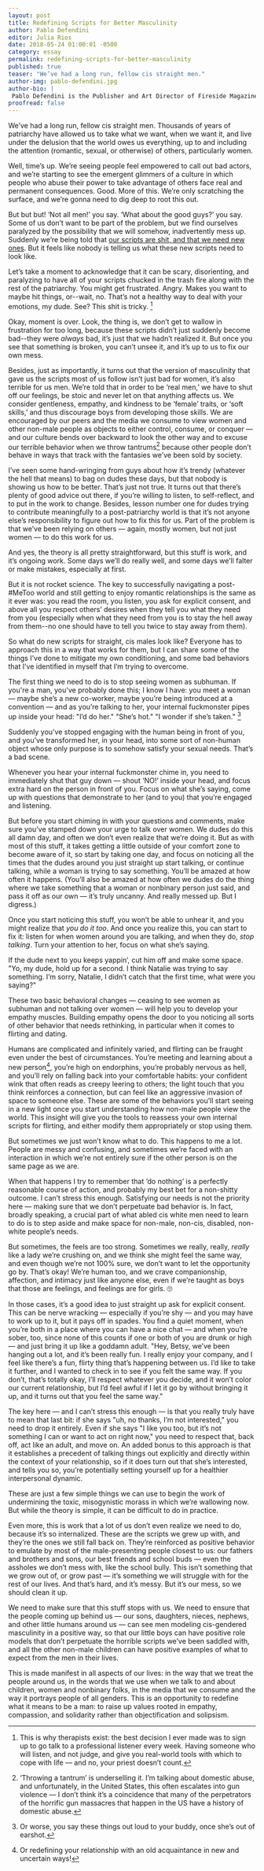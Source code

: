 ```yaml
---
layout: post
title: Redefining Scripts for Better Masculinity
author: Pablo Defendini
editor: Julia Rios
date: 2018-05-24 01:00:01 -0500
category: essay
permalink: redefining-scripts-for-better-masculinity
published: true
teaser: "We’ve had a long run, fellow cis straight men."
author-img: pablo-defendini.jpg
author-bio: |
 Pablo Defendini is the Publisher and Art Director of Fireside Magazine.
proofread: false
---
```


We’ve had a long run, fellow cis straight men. Thousands of years of patriarchy have allowed us to take what we want, when we want it, and live under the delusion that the world owes us everything, up to and including the attention (romantic, sexual, or otherwise) of others, particularly women.

Well, time’s up. We’re seeing people feel empowered to call out bad actors, and we’re starting to see the emergent glimmers of a culture in which people who abuse their power to take advantage of others face real and permanent consequences. Good. More of this. We’re only scratching the surface, and we’re gonna need to dig deep to root this out.

But but but! ‘Not all men!’ you say. ‘What about the good guys?’ you say. Some of us don’t want to be part of the problem, but we find ourselves paralyzed by the possibility that we will somehow, inadvertently mess up. Suddenly we’re being told that [our scripts are shit, and that we need new ones](https://firesidefiction.com/we-need-new-scripts). But it feels like nobody is telling us what these new scripts need to look like.

Let’s take a moment to acknowledge that it can be scary, disorienting, and paralyzing to have all of your scripts chucked in the trash fire along with the rest of the patriarchy. You might get frustrated. Angry. Makes you want to maybe hit things, or--wait, no. That’s not a healthy way to deal with your emotions, my dude. See? This shit is tricky. [^1]

Okay, moment is over. Look, the thing is, we don’t get to wallow in frustration for too long, because these scripts didn’t just suddenly become bad--they were _always_ bad, it’s just that we hadn’t realized it. But once you see that something is broken, you can’t unsee it, and it’s up to us to fix our own mess.

Besides, just as importantly, it turns out that the version of masculinity that gave us the scripts most of us follow isn’t just bad for women, it’s also terrible for us men. We’re told that in order to be ‘real men,’ we have to shut off our feelings, be stoic and never let on that anything affects us. We consider gentleness, empathy, and kindness to be ‘female’ traits, or ‘soft skills,’ and thus discourage boys from developing those skills.  We are encouraged by our peers and the media we consume to view women and other non-male people as objects to either control, consume, or conquer — and our culture bends over backward to look the other way and to excuse our terrible behavior when we throw tantrums[^2] because other people don’t behave in ways that track with the fantasies we’ve been sold by society.

I’ve seen some hand-wringing from guys about how it’s trendy (whatever the hell that means) to bag on dudes these days, but that nobody is showing us how to be better. That’s just not true. It turns out that there’s plenty of good advice out there, if you’re willing to listen, to self-reflect, and to put in the work to change. Besides, lesson number one for dudes trying to contribute meaningfully to a post-patriarchy world is that it’s not anyone else’s responsibility to figure out how to fix this for us. Part of the problem is that we’ve been relying on others — again, mostly women, but not just women — to do this work for us.

And yes, the theory is all pretty straightforward, but this stuff is work, and it’s ongoing work. Some days we’ll do really well, and some days we’ll falter or make mistakes, especially at first.

But it is not rocket science. The key to successfully navigating a post-#MeToo world and still getting to enjoy romantic relationships is the same as it ever was: you read the room, you listen, you ask for explicit consent, and above all you respect others’ desires when they tell you what they need from you (especially when what they need from you is to stay the hell away from them--no one should have to tell you twice to stay away from them).

So what do new scripts for straight, cis males look like? Everyone has to approach this in a way that works for them, but I can share some of the things I’ve done to mitigate my own conditioning, and some bad behaviors that I’ve identified in myself that I’m trying to overcome.

The first thing we need to do is to stop seeing women as subhuman. If you're a man, you've probably done this; I know I have: you meet a woman — maybe she’s a new co-worker, maybe you’re being introduced at a convention — and as you’re talking to her, your internal fuckmonster pipes up inside your head: "I’d do her." "She’s hot." "I wonder if she’s taken." [^3]

Suddenly you’ve stopped engaging with the human being in front of you, and you’ve transformed her, in your head, into some sort of non-human object whose only purpose is to somehow satisfy your sexual needs. That’s a bad scene.

Whenever you hear your internal fuckmonster chime in, you need to immediately shut that guy down — shout ‘NO!’ inside your head, and focus extra hard on the person in front of you. Focus on what she’s saying, come up with questions that demonstrate to her (and to you) that you’re engaged and listening.

But before you start chiming in with your questions and comments, make sure you’ve stamped down your urge to talk over women. We dudes do this all damn day, and often we don’t even realize that we’re doing it. But as with most of this stuff, it takes getting a little outside of your comfort zone to become aware of it, so start by taking one day, and focus on noticing all the times that the dudes around you just straight up start talking, or continue talking, while a woman is trying to say something. You’ll be amazed at how often it happens. (You’ll also be amazed at how often we dudes do the thing where we take something that a woman or nonbinary person just said, and pass it off as our own — it’s truly uncanny. And really messed up. But I digress.)

Once you start noticing this stuff, you won’t be able to unhear it, and you might realize that _you do it too_. And once you realize this, you can start to fix it: listen for when women around you are talking, and when they do, _stop talking_. Turn your attention to her, focus on what she’s saying.

If the dude next to you keeps yappin’, cut him off and make some space. "Yo, my dude, hold up for a second. I think Natalie was trying to say something. I’m sorry, Natalie, I didn’t catch that the first time, what were you saying?"

These two basic behavioral changes — ceasing to see women as subhuman and not talking over women — will help you to develop your empathy muscles. Building empathy opens the door to you noticing all sorts of other behavior that needs rethinking, in particular when it comes to flirting and dating.

Humans are complicated and infinitely varied, and flirting can be fraught even under the best of circumstances. You’re meeting and learning about a new person[^4], you’re high on endorphins, you’re probably nervous as hell, and you’ll rely on falling back into your comfortable habits: your confident wink that often reads as creepy leering to others; the light touch that you think reinforces a connection, but can feel like an aggressive invasion of space to someone else. These are some of the behaviors you’ll start seeing in a new light once you start understanding how non-male people view the world. This insight will give you the tools to reassess your own internal scripts for flirting, and either modify them appropriately or stop using them.

But sometimes we just won’t know what to do. This happens to me a lot. People are messy and confusing, and sometimes we’re faced with an interaction in which we’re not entirely sure if the other person is on the same page as we are.

When that happens I try to remember that ‘do nothing’ is a perfectly reasonable course of action, and probably my best bet for a non-shitty outcome. I can’t stress this enough. Satisfying our needs is not the priority here — making sure that we don’t perpetuate bad behavior is. In fact, broadly speaking, a crucial part of what abled cis white men need to learn to do is to step aside and make space for non-male, non-cis, disabled, non-white people’s needs.

But sometimes, the feels are too strong. Sometimes we really, really, _really_ like a lady we’re crushing on, and we think she might feel the same way, and even though we’re not 100% sure, we don’t want to let the opportunity go by. That’s okay! We’re human too, and we crave companionship, affection, and intimacy just like anyone else, even if we’re taught as boys that those are feelings, and feelings are for girls. 🙄

In those cases, it’s a good idea to just straight up ask for explicit consent. This can be nerve wracking — especially if you’re shy — and you may have to work up to it, but it pays off in spades. You find a quiet moment, when you’re both in a place where you can have a nice chat — and when you’re sober, too, since none of this counts if one or both of you are drunk or high — and just bring it up like a goddamn adult. "Hey, Betsy, we’ve been hanging out a lot, and it’s been really fun. I really enjoy your company, and I feel like there’s a fun, flirty thing that’s happening between us. I’d like to take it further, and I wanted to check in to see if you felt the same way. If you don’t, that’s totally okay, I’ll respect whatever you decide, and it won’t color our current relationship, but I’d feel awful if I let it go by without bringing it up, and it turns out that you feel the same way."

The key here — and I can’t stress this enough — is that you really truly have to mean that last bit: if she says "uh, no thanks, I’m not interested," you need to drop it entirely. Even if she says "I like you too, but it’s not something I can or want to act on right now," you need to respect that, back off, act like an adult, and move on. An added bonus to this approach is that it establishes a precedent of talking things out explicitly and directly within the context of your relationship, so if it does turn out that she’s interested, and tells you so, you’re potentially setting yourself up for a healthier interpersonal dynamic.

These are just a few simple things we can use to begin the work of undermining the toxic, misogynistic morass in which we’re wallowing now. But while the theory is simple, it can be difficult to do in practice.

Even more, this is work that a lot of us don’t even realize we need to do, because it’s so internalized. These are the scripts we grew up with, and they’re the ones we still fall back on. They’re reinforced as positive behavior to emulate by most of the male-presenting people closest to us: our fathers and brothers and sons, our best friends and school buds — even the assholes we don’t mess with, like the school bully. This isn’t something that we grow out of, or grow past — it’s something we will struggle with for the rest of our lives. And that’s hard, and it’s messy. But it’s our mess, so we should clean it up.

We need to make sure that this stuff stops with us. We need to ensure that the people coming up behind us — our sons, daughters, nieces, nephews, and other little humans around us — can see men modeling cis-gendered masculinity in a positive way, so that our little boys can have positive role models that don’t perpetuate the horrible scripts we’ve been saddled with, and all the other non-male children can have positive examples of what to expect from the men in their lives.

This is made manifest in all aspects of our lives: in the way that we treat the people around us, in the words that we use when we talk to and about children, women and nonbinary folks, in the media that we consume and the way it portrays people of all genders. This is an opportunity to redefine what it means to be a man: to raise up values rooted in empathy, compassion, and solidarity rather than objectification and solipsism.

[^1]: This is why therapists exist: the best decision I ever made was to sign up to go talk to a professional listener every week. Having someone who will listen, and not judge, and give you real-world tools with which to cope with life — and no, your priest doesn’t count.

[^2]: ‘Throwing a tantrum’ is underselling it. I’m talking about domestic abuse, and unfortunately, in the United States, this often escalates into gun violence — I don’t think it’s a coincidence that many of the perpetrators of the horrific gun massacres that happen in the US have a history of domestic abuse.

[^3]: Or worse, you say these things out loud to your buddy, once she’s out of earshot.

[^4]: Or redefining your relationship with an old acquaintance in new and uncertain ways!
